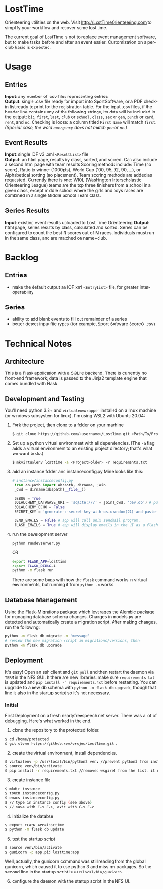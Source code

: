 # LostTime
Orienteering utilities on the web. Visit <http://LostTimeOrienteering.com> to simplify your workflow and recover some lost time.

The current goal of LostTime is not to replace event management software, but to make tasks before and after an event easier. Customization on a per-club basis is expected.

# Usage

## Entries
**Input**: any number of .csv files representing entries  
**Output**: single .csv file ready for import into SportSoftware, or a PDF check-in list ready to print for the registration table.
For the input .csv files, if the header line contains any of the following strings, its data will be included in the output: `bib`, `first`, `last`, `club` or `school`, `class`, `sex` or `gen`, `punch` or `card`, `rent`, and `nc`. Checking is loose: a column titled `First Name` will match `first`. *(Special case, the word `emergency` does not match `gen` or `nc`.)*

## Event Results
**Input**: single IOF v3 .xml `<ResultList>` file  
**Output**: an html page, results by class, sorted, and scored. Can also include a second html page with team results 
Scoring methods include: Time (no score), Ratio to winner (1000pts), World Cup (100, 95, 92, 90, ...), or Alphabetical sorting (no placement).
Team scoring methods are added as requested. Currently there is one: WIOL (Washington Interscholastic Orienteering League) teams are the top three finishers from a school in a given class, except middle school where the girls and boys races are combined in a single Middle School Team class.

## Series Results
**Input**: existing event results uploaded to Lost Time Orienteering
**Output**: html page, series results by class, calculated and sorted.
Series can be configured to count the best N scores out of M races. Individuals must run in the same class, and are matched on name+club.

# Backlog
## Entries
- make the default output an IOF xml `<EntryList>` file, for greater inter-operability
## Series
- ability to add blank events to fill out remainder of a series
- better detect input file types (for example, Sport Software ScoreO .csv)


# Technical Notes
## Architecture
This is a Flask application with a SQLite backend. There is currently no front-end framework; data is passed to the Jinja2 template engine that comes bundled with Flask.

## Development and Testing
You'll need python 3.8+ and `virtualenvwrapper` installed on a linux machine (or windows subsystem for linux). I'm using WSL2 with Ubuntu 20.04:

1. Fork the project, then clone to a folder on your machine
   ```bash
   $ git clone https://github.com/<username>/LostTime.git <Path/To/Project/Folder>
   ```

2. Set up a python virtual environment with all dependencies. (The `-a` flag adds a virtual environment to an existing project directory; that's what we want to do.)
   ```bash
   $ mkvirtualenv losttime -a <ProjectFolder> -r requirements.txt
   ```

3. add an instance folder and instanceconfig.py Mine looks like this:
   ```python
   # instance/instanceconfig.py
    from os.path import abspath, dirname, join
    _cwd = dirname(abspath(__file__))

    DEBUG = True
    SQLALCHEMY_DATABASE_URI = 'sqlite:///' + join(_cwd, 'dev.db') # puts the db in the instance folder
    SQLALCHEMY_ECHO = False
    SECRET_KEY = 'generate-a-secret-key-with-os.urandom(24)-and-paste-here'

    SEND_EMAILS = False # app will call unix sendmail program.
    FLASH_EMAILS = True # app will display emails in the UI as a flashed message.
   ```

4. run the development server
   ```bash
   python rundevserver.py
   ```

   OR
   ```bash
   export FLASK_APP=losttime
   export FLASK_DEBUG=1
   python -m flask run
   ```

   There are some bugs with how the `flask` command works in virtual environments, but running it from `python -m` works. 

## Database Management
Using the Flask-Migrations package which leverages the Alembic package for managing database schema changes. Changes in models.py are detected and automatically create a migration script. After making changes, run the following: 
```bash
python -m flask db migrate -m 'message'
# review the new migration script in migrations/versions, then
python -m flask db upgrade 
```

## Deployment

It's easy! Open an ssh client and `git pull` and then restart the daemon via `TERM` in the NFS GUI. 
If there are new libraries, make sure `requirements.txt` is updated and `pip install -r requirements.txt` before restarting.
You can upgrade to a new db schema with `python -m flask db upgrade`, though that line is also in the startup script so it's not necessary.


### Initial
First Deployment on a fresh nearlyfreespeech.net server. There was a lot of debugging. Here's what worked in the end.
1. clone the repository to the protected folder:
```bash
$ cd /home/protected
$ git clone https://github.com/ercjns/LostTime.git .
```
2. create the virtual environment, install dependencies.
```bash
$ virtualenv -p /usr/local/bin/python2 venv //prevent python3 from installing
$ source venv/bin/activate
$ pip install -r requirements.txt //removed wsgiref from the list, it was causing issues
```

3. create instance file
```bash
$ mkdir instance
$ touch instanceconfig.py
$ emacs instanceconfig.py
$ // type in instance config (see above)
$ // save with C-x C-s, exit with C-x C-c
```

4. initialize the databse
```bash
$ export FLASK_APP=losttime
$ python -m flask db update
```

5. test the startup script
```bash
$ source venv/bin/activate
$ gunicorn -p app.pid losttime:app
```
Well, actually, the gunicorn command was still reading from the global gunicorn, which caused it to use python 3 and miss my packages.
So the second line in the startup script is ```usr/local/bin/gunicorn ...```

6. configure the daemon with the startup script in the NFS UI.   

